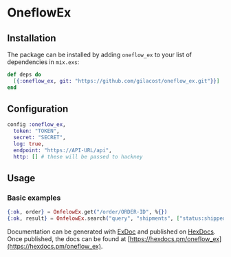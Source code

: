 # OneflowEx

## Installation

The package can be installed
by adding `oneflow_ex` to your list of dependencies in `mix.exs`:

```elixir
def deps do
  [{:oneflow_ex, git: "https://github.com/gilacost/oneflow_ex.git"}}]
end
```


## Configuration

```elixir
config :oneflow_ex,
  token: "TOKEN",
  secret: "SECRET",
  log: true,
  endpoint: "https://API-URL/api",
  http: [] # these will be passed to hackney
```


## Usage


### Basic examples

```elixir
{:ok, order} = OnfelowEx.get("/order/ORDER-ID", %{})
{:ok, result} = OnfelowEx.search("query", "shipments", ["status:shipped])
```

Documentation can be generated with [ExDoc](https://github.com/elixir-lang/ex_doc)
and published on [HexDocs](https://hexdocs.pm). Once published, the docs can
be found at [https://hexdocs.pm/oneflow_ex](https://hexdocs.pm/oneflow_ex).
